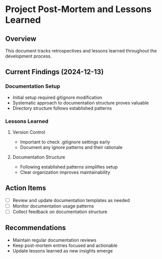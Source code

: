 # Project Post-Mortem and Lessons Learned

## Overview
This document tracks retrospectives and lessons learned throughout the development process.

## Current Findings (2024-12-13)

### Documentation Setup
- Initial setup required gitignore modification
- Systematic approach to documentation structure proves valuable
- Directory structure follows established patterns

### Lessons Learned
1. Version Control
   - Important to check .gitignore settings early
   - Document any ignore patterns and their rationale

2. Documentation Structure
   - Following established patterns simplifies setup
   - Clear organization improves maintainability

## Action Items
- [ ] Review and update documentation templates as needed
- [ ] Monitor documentation usage patterns
- [ ] Collect feedback on documentation structure

## Recommendations
- Maintain regular documentation reviews
- Keep post-mortem entries focused and actionable
- Update lessons learned as new insights emerge

